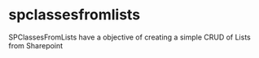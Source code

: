 # spclassesfromlists
SPClassesFromLists have a objective of creating a simple CRUD of Lists from Sharepoint
